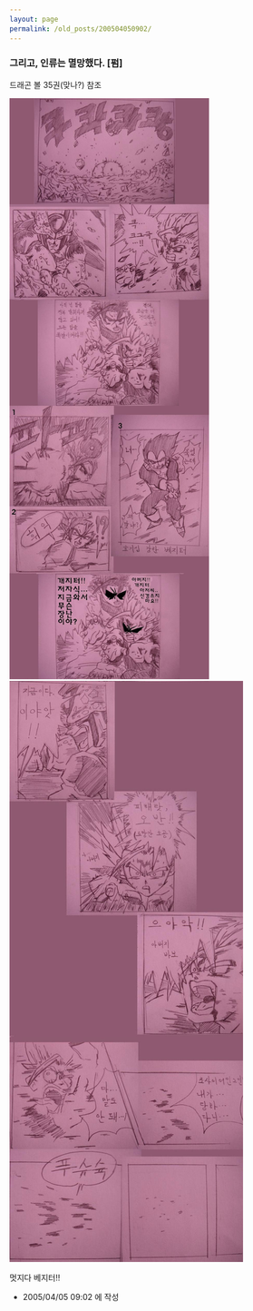 ```yaml
---
layout: page
permalink: /old_posts/200504050902/
---
```


### 그리고, 인류는 멸망했다. [펌]


드래곤 볼 35권(맞나?) 참조

![c0003499_8581861.jpg](200504050902/c0003499_8581861.jpg)
![c0003499_8583648.jpg](200504050902/c0003499_8583648.jpg)

멋지다 베지터!!




- 2005/04/05 09:02 에 작성